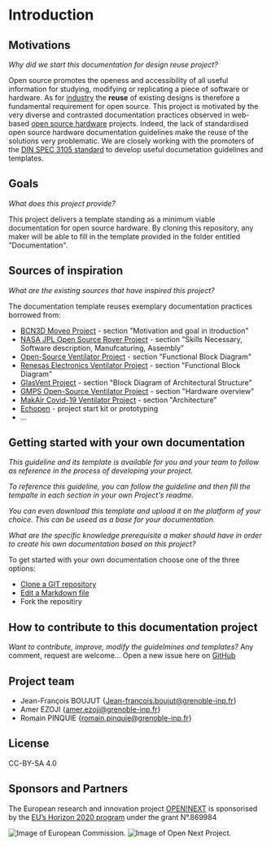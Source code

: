 # Introduction

## Motivations

*Why did we start this documentation for design reuse project?*


Open source promotes the openess and accessibility of all useful information for studying, modifying or replicating a piece of software or hardware. As for [industry](https://www.researchgate.net/publication/306022370_Achieving_Benefits_with_Design_Reuse_in_Manufacturing_Industry) the **reuse** of existing designs is therefore a fundamental requirement for open source. This project is motivated by the very diverse and contrasted documentation practices observed in web-based [open source hardware](https://en.wikipedia.org/wiki/Open-source_hardware) projects. Indeed, the lack of standardised open source hardware documentation guidelines make the reuse of the solutions very problematic. We are closely working with the promoters of the [DIN SPEC 3105 standard](https://wiki.opensourceecology.org/wiki/DIN_SPEC_3105) to develop useful documetation guidelines and templates.

## Goals

*What does this project provide?*


This project delivers a template standing as a minimum viable documentation for open source hardware. By cloning this repository, any maker will be able to fill in the template provided in the folder entitled "Documentation".

## Sources of inspiration

*What are the existing sources that have inspired this project?*



The documentation template reuses exemplary documentation practices borrowed from:

- [BCN3D Moveo Project](https://github.com/BCN3D/BCN3D-Moveo) - section "Motivation and goal in itroduction"
- [NASA JPL Open Source Rover Project](https://github.com/nasa-jpl/open-source-rover) - section "Skills Necessary, Software description, Manufcaturing, Assembly"
- [Open-Source Ventilator Project](https://github.com/ermtl/Open-Source-Ventilator/blob/master/hardware/datasheets/A4988.pdf) - section "Functional Block Diagram"
- [Renesas Electronics Ventilator Project](https://www.rs-online.com/designspark/ventilator-design-solution-from-renesas-electronics) - section "Functional Block Diagram"
- [GlasVent Project](https://onlinelibrary.wiley.com/doi/10.1002/gch2.202000046) - section "Block Diagram of Architectural Structure"
- [GMPS Open-Source Ventilator Project](https://www.monolithicpower.com/en/mps-open-source-ventilator) - section "Hardware overview"
- [MakAir Covid-19 Ventilator Project](https://github.com/makers-for-life/makair) - section "Architecture"
- [Echopen](https://github.com/echopen/) - project start kit or prototyping
- ...

## Getting started with your own documentation

*This guideline and its template is available for you and your team to follow as reference in the process of developing your project.*

*To reference this guideline, you can follow the guideline and then fill the tempalte in each section in your own Project's readme.* 

*You can even download this template and upload it on the platform of your choice. This can be useed as a base for your documentation.*

*What are the specific knowledge prerequisite a maker should have in order to create his own documentation based on this project?*

<meta name="description" content="Pull requests let you tell others about changes you've pushed to a branch in a repository on GitHub. Once a pull request is opened, you can discuss and review the potential changes with collaborators and add follow-up commits before your changes are merged into the base branch.">
  
To get started with your own documentation choose one of the three options:

- [Clone a GIT repository](https://docs.github.com/en/github/creating-cloning-and-archiving-repositories/cloning-a-repository)
- [Edit a Markdown file](https://guides.github.com/features/mastering-markdown/)
- Fork the repositiry

## How to contribute to this documentation project

*Want to contribute, improve, modify the guidelmines and templates?*
Any comment, request are welcome...
Open a new issue here on [GitHub](https://github.com/OPEN-NEXT/wp2.3_Guideline-for-documentation-of-OSH-design-reuse/issues)

## Project team

- Jean-François BOUJUT {Jean-francois.boujut@grenoble-inp.fr}
- Amer EZOJI {amer.ezoji@grenoble-inp.fr}
- Romain PINQUIE {romain.pinquie@grenoble-inp.fr}


## License



CC-BY-SA 4.0


## Sponsors and Partners




The European research and innovation project [OPEN!NEXT](https://opennext.eu/) is sponsorised by the [EU’s Horizon 2020 program](https://ec.europa.eu/easme/en/section/horizon-2020-energy-efficiency/h2020-programme#:~:text=Horizon%202020%20is%20the%20EU's,leadership%20and%20tackling%20societal%20challenges.) under the grant N°.869984

![Image of European Commission](https://github.com/OPEN-NEXT/wp2.3_Guideline-for-documentation-of-OSH-design-reuse/blob/main/Sources/Images/European%20commossion.png). ![Image of Open Next Project](https://github.com/OPEN-NEXT/wp2.3_Guideline-for-documentation-of-OSH-design-reuse/blob/main/Sources/Images/Open%20Next%20logo.png).

